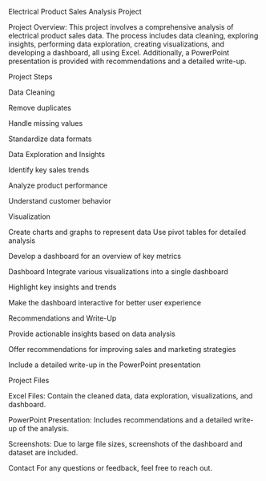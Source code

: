 Electrical Product Sales Analysis Project

Project Overview:
This project involves a comprehensive analysis of electrical product sales data. The process includes data cleaning, exploring insights, performing data exploration, creating visualizations, and developing a dashboard, all using Excel. Additionally, a PowerPoint presentation is provided with recommendations and a detailed write-up.

Project Steps

Data Cleaning

Remove duplicates

Handle missing values

Standardize data formats

Data Exploration and Insights

Identify key sales trends

Analyze product performance

Understand customer behavior



Visualization

Create charts and graphs to represent data
Use pivot tables for detailed analysis

Develop a dashboard for an overview of key metrics



Dashboard
Integrate various visualizations into a single dashboard

Highlight key insights and trends

Make the dashboard interactive for better user experience



Recommendations and Write-Up

Provide actionable insights based on data analysis

Offer recommendations for improving sales and marketing strategies

Include a detailed write-up in the PowerPoint presentation


Project Files

Excel Files: Contain the cleaned data, data exploration, visualizations, and dashboard.


PowerPoint Presentation: Includes recommendations and a detailed write-up of the analysis.

Screenshots: Due to large file sizes, screenshots of the dashboard and dataset are included.


Contact
For any questions or feedback, feel free to reach out.
